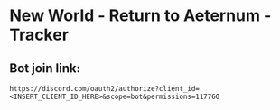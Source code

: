 # New World - Return to Aeternum - Tracker
## Bot join link:
`https://discord.com/oauth2/authorize?client_id=<INSERT_CLIENT_ID_HERE>&scope=bot&permissions=117760`